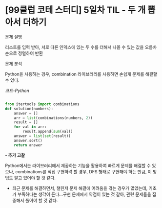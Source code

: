 
# [99클럽 코테 스터디] 5일차 TIL - 두 개 뽑아서 더하기

문제 설명

리스트를 입력 받아, 서로 다른 인덱스에 있는 두 수를 더해서 나올 수 있는 값을 오름차순으로 정렬하여 반환

문제 분석

Python을 사용하는 경우, combination 라이브러리를 사용하면 손쉽게 문제를 해결할 수 있다.

*코드-Python*

```python

from itertools import combinations
def solution(numbers):
    answer = []
    arr = list(combinations(numbers, 2))
    result = []
    for val in arr:
        result.append(sum(val))
    answer = list(set(result))
    answer.sort()
    return answer

```

**- 추가 고찰**

Python에서는 라이브러리에서 제공하는 기능을 활용하여 빠르게 문제를 해결할 수 있으나, combinations를 직접 구현하려 할 경우, DFS 형태로 구현해야 하는 만큼, 이 방법도 알고 있어야 할 것 같다.

+ 최근 문제를 해결하면서, 챌린저 문제 해결에 어려움을 겪는 경우가 많았는데, 기초가 부족하다는 생각이 든다...구현 문제에서 약점이 있는 것 같아, 관련 문제들을 집중해서 풀어야 할 것 같다.